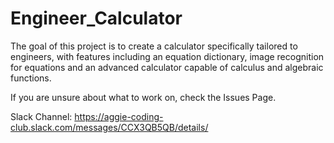 # Engineer_Calculator
The goal of this project is to create a calculator specifically tailored to engineers, with features including an equation dictionary, image recognition for equations and an advanced calculator capable of calculus and algebraic functions.

If you are unsure about what to work on, check the Issues Page.

Slack Channel: https://aggie-coding-club.slack.com/messages/CCX3QB5QB/details/
